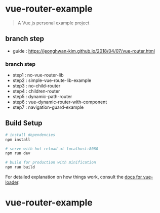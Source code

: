 # vue-router-example

> A Vue.js personal example project

## branch step
 - guide : https://jeonghwan-kim.github.io/2018/04/07/vue-router.html

### branch step
 - step1 : no-vue-router-lib
 - step2 : simple-vue-route-lib-example
 - step3 : no-child-router
 - step4 : children-router
 - step5 : dynamic-path-router
 - step6 : vue-dynamic-router-with-component
 - step7 : navigation-guard-example

## Build Setup

``` bash
# install dependencies
npm install

# serve with hot reload at localhost:8080
npm run dev

# build for production with minification
npm run build
```

For detailed explanation on how things work, consult the [docs for vue-loader](http://vuejs.github.io/vue-loader).
# vue-router-example
